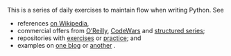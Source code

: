 This is a series of daily exercises to maintain flow when writing Python. See

* references [on Wikipedia](https://en.wikipedia.org/wiki/Kata_(programming)),
* commercial offers
  from [O’Reilly](https://www.katacoda.com/courses/python/playground),
  [CodeWars](https://www.codewars.com/kata/latest?tags=Fundamentals)
  and [structured series](http://codekata.com/);
* repositories with [exercises](https://github.com/gamontal/awesome-katas)
  or [practice](https://github.com/clair3st/code-katas); and
* examples on
  [one blog](https://www.blog.pythonlibrary.org/2019/09/18/python-code-kata-fizzbuzz/)
  or
  [another](https://technologyconversations.com/2013/12/29/learning-a-new-programming-language-through-katas-tdd-and-cyberdojo/)
  .